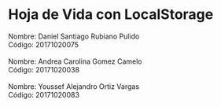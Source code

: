 # Hoja de Vida con LocalStorage

Nombre: Daniel Santiago Rubiano Pulido<br>
Código: 20171020075<br><br>
Nombre: Andrea Carolina Gomez Camelo<br>
Código: 20171020038<br><br>
Nombre: Youssef Alejandro Ortiz Vargas<br>
Código: 20171020083
